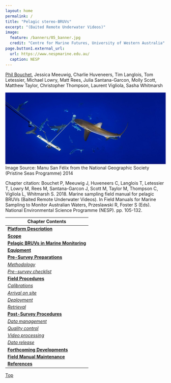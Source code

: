 ```yaml
---
layout: home
permalink: /
title: "Pelagic stereo-BRUVs"
excerpt: "(Baited Remote Underwater Videos)"
image:
  feature: /banners/05_banner.jpg
  credit: "Centre for Marine Futures, University of Western Australia"
page.button1.external_url:
  url: https://www.nespmarine.edu.au/
  caption: NESP
---
```


[Phil Bouchet](mailto:pjbouchet@gmail.com), Jessica Meeuwig, Charlie Huveneers, Tim Langlois, Tom Letessier, Michael Lowry, Matt Rees, Julia Santana-Garcon, Molly Scott, Matthew Taylor, Christopher Thompson, Laurent Vigliola, Sasha Whitmarsh

![](images/pelagic.jpg)
Image Source: Manu San Félix from the National Geographic Society (Pristine Seas Programme) 2014

Chapter citation:
Bouchet P, Meeuwig J, Huveneers C, Langlois T, Letessier T, Lowry M, Rees M, Santana-Garcon J, Scott M, Taylor M, Thompson C, Vigliola L, Whitmarsh S. 2018. Marine sampling field manual for pelagic BRUVs (Baited Remote Underwater Videos). In Field Manuals for Marine Sampling to Monitor Australian Waters, Przeslawski R, Foster S (Eds). National Environmental Science Programme (NESP). pp. 105-132.


| Chapter Contents                                                                                                           |
|----------------------------------------------------------------------------------------------------------------------------|
|  **[Platform Description](https://pelagic-bruvs-field-manual.github.io/platform-description)**                             | 
|  **[Scope](https://pelagic-bruvs-field-manual.github.io/scope)**                                                           |   
|  **[Pelagic BRUVs in Marine Monitoring](https://pelagic-bruvs-field-manual.github.io/pelagic-bruvs-in-marine-monitoring)** |
|  **[Equipment](https://pelagic-bruvs-field-manual.github.io/equipment)**                                                   |
|  **[Pre-Survey Preparations](https://pelagic-bruvs-field-manual.github.io/pre-survey-preparations)**                       |
|       _[Methodology](https://pelagic-bruvs-field-manual.github.io/pre-survey-preparations#methodology)_                    |
|       _[Pre-survey checklist](https://pelagic-bruvs-field-manual.github.io/pre-survey-preparations#pre-survey-checklist)_  |
|  **[Field Procedures](https://pelagic-bruvs-field-manual.github.io/field-procedures)**                                     |   
|       _[Calibrations](https://pelagic-bruvs-field-manual.github.io/field-procedures#calibrations)_                         |
|       _[Arrival on site](https://pelagic-bruvs-field-manual.github.io/field-procedures#arrival-on-site)_                   |
|       _[Deployment](https://pelagic-bruvs-field-manual.github.io/field-procedures#deployment)_                             |
|       _[Retrieval](https://pelagic-bruvs-field-manual.github.io/field-procedures#retrieval)_                               |
|  **[Post-Survey Procedures](https://pelagic-bruvs-field-manual.github.io/post-survey-procedures)**                         | 
|       _[Data management](https://pelagic-bruvs-field-manual.github.io/field-procedures#data-management)_                   |
|       _[Quality control](https://pelagic-bruvs-field-manual.github.io/field-procedures#quality-control)_                   |
|       _[Video processing](https://pelagic-bruvs-field-manual.github.io/field-procedures#video-processing)_                 |
|       _[Data release](https://pelagic-bruvs-field-manual.github.io/field-procedures#data-release)_                         |   
|  **[Forthcoming Developments](https://pelagic-bruvs-field-manual.github.io/forthcoming-developments)**                     | 
|  **[Field Manual Maintenance](https://pelagic-bruvs-field-manual.github.io/field-manual-maintenance)**                     |  
|  **[References](https://pelagic-bruvs-field-manual.github.io/references)**                                                 |                                 

<a href="#" class="scrollUpButton">Top</a>